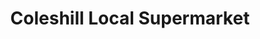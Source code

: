 ---
title: "Coleshill Local Supermarket"
url: /coleshill/coleshill-local-supermarket/
shop: Supermarkt
---
